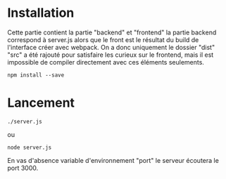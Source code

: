 # Installation

Cette partie contient la partie "backend" et "frontend"
la partie backend correspond à server.js alors que le front est le résultat du build de l'interface créer avec webpack.
On a donc uniquement le dossier "dist"
"src" a été rajouté pour satisfaire les curieux sur le frontend, mais il est impossible de compiler directement avec ces éléments seulements.

```
npm install --save
```
# Lancement
```
./server.js
```
ou
```
node server.js
```
En vas d'absence variable d'environnement "port" le serveur écoutera le port 3000.

